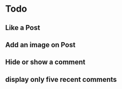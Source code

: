 <h1> Todo </h1>

## Like a Post 
## Add an image on Post 
## Hide or show a comment
## display only five recent comments
